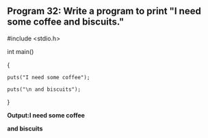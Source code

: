## Program 32: Write a program to print "I need some coffee and biscuits."

#include <stdio.h>

int main()

{

    puts("I need some coffee");
    
    puts("\n and biscuits");
    
}

**Output:I need some coffee**

**and biscuits**
